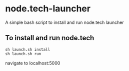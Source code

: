 # node.tech-launcher
A simple bash script to install and run node.tech launcher

## To install and run node.tech
```
sh launch.sh install
sh launch.sh run
```
navigate to localhost:5000

